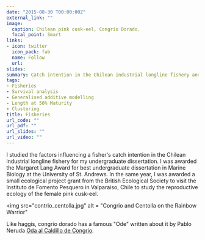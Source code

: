 ```yaml
---
date: "2015-08-30 T00:00:00Z"
external_link: ""
image:
  caption: Chilean pink cusk-eel, Congrio Dorado.
  focal_point: Smart
links:
- icon: twitter
  icon_pack: fab
  name: Follow
  url: 
slides: 
summary: Catch intention in the Chilean industrial longline fishery and the reproductive ecology of the female pink cusk-eel. 
tags:
- Fisheries
- Survival analysis
- Generalised additive modelling
- Length at 50% Maturity
- Clustering
title: Fisheries
url_code: ""
url_pdf: ""
url_slides: ""
url_video: ""
---
```


I studied the factors influencing a fisher's catch intention in the Chilean industrial longline fishery for my undergraduate dissertation. I was awarded the Margaret Lang Award for best undergraduate dissertation in Marine Biology at the University of St. Andrews. In the same year, I was awarded a small ecological project grant from the British Ecological Society to visit the Instituto de Fomento Pesquero in Valparaiso, Chile to study the reproductive ecology of the female pink cusk-eel.


<img src="contrio_centolla.jpg" alt = "Congrio and Centolla on the Rainbow Warrior"

Like haggis, congrio dorado has a famous "Ode" written about it by Pablo Neruda [Oda al Caldillo de Congrio](https://www.neruda.uchile.cl/obra/obraodaselementales2.html). 